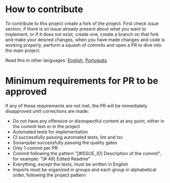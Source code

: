 # How to contribute

To contribute to this project create a fork of the project. First check issue section, if there is an issue already present about what you want to implement, or if it does not exist, create one, create a branch on that fork and make your desired changes, when you have made changes and code is working properly, perform a squash of commits and open a PR to dive into the main project.

Read this in other languages: [English](CONTRIBUTING.en.md), [Português](CONTRIBUTING.md)

# Minimum requirements for PR to be approved
If any of these requirements are not met, the PR will be immediately disapproved until corrections are made:
- Do not have any offensive or disrespectful content at any point, either in the commit text or in the project
- Automated tests for implementation
- CI successfully passing automated tests, lint and tsc
- Sonarqube successfully passing the quality gates
- Only 1 commit per PR
- Commit following the pattern "[#ISSUE_ID] Description of the commit", for example: "[# 49] Edited Readme"
- Everything, except the texts, must be written in English
- Imports must be organized in groups and each group in alphabetical order, following the project pattern